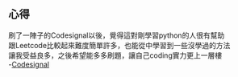 ## 心得
刷了一陣子的Codesignal以後，覺得這對剛學習python的人很有幫助 <br/>
跟Leetcode比較起來難度簡單許多，也能從中學習到一些沒學過的方法 <br/>
讓我受益良多，之後希望能多多刷題，讓自己coding實力更上一層樓 <br/>
-[Codesignal](https://app.codesignal.com/profile/%E5%AE%89%E5%82%91_%E9%84%AD)
